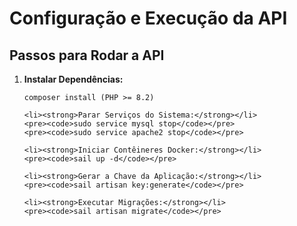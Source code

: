 <h1>Configuração e Execução da API</h1>

<h2>Passos para Rodar a API</h2>

<ol>
    <li><strong>Instalar Dependências:</strong></li>
    <pre><code>composer install (PHP >= 8.2)</code></pre>

    <li><strong>Parar Serviços do Sistema:</strong></li>
    <pre><code>sudo service mysql stop</code></pre>
    <pre><code>sudo service apache2 stop</code></pre>

    <li><strong>Iniciar Contêineres Docker:</strong></li>
    <pre><code>sail up -d</code></pre>

    <li><strong>Gerar a Chave da Aplicação:</strong></li>
    <pre><code>sail artisan key:generate</code></pre>

    <li><strong>Executar Migrações:</strong></li>
    <pre><code>sail artisan migrate</code></pre>
</ol>
